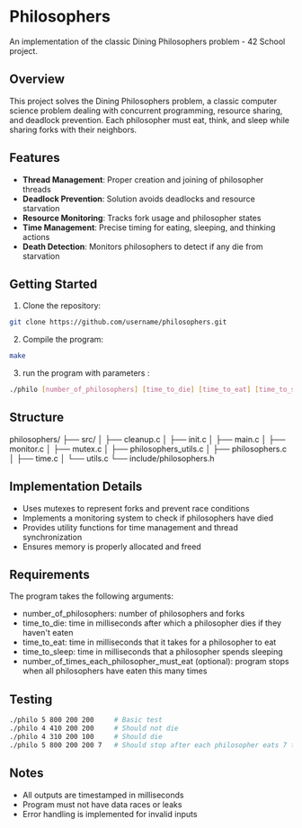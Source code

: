 # Philosophers

An implementation of the classic Dining Philosophers problem - 42 School project.

## Overview

This project solves the Dining Philosophers problem, a classic computer science problem dealing with concurrent programming, resource sharing, and deadlock prevention. Each philosopher must eat, think, and sleep while sharing forks with their neighbors.

## Features

- **Thread Management**: Proper creation and joining of philosopher threads
- **Deadlock Prevention**: Solution avoids deadlocks and resource starvation
- **Resource Monitoring**: Tracks fork usage and philosopher states
- **Time Management**: Precise timing for eating, sleeping, and thinking actions
- **Death Detection**: Monitors philosophers to detect if any die from starvation

## Getting Started

1. Clone the repository:
```bash
git clone https://github.com/username/philosophers.git
```
2. Compile the program:

```bash
make
```
3. run the program with parameters : 

```bash
./philo [number_of_philosophers] [time_to_die] [time_to_eat] [time_to_sleep] [number_of_times_each_philosopher_must_eat(optional)]
```

## Structure


philosophers/
├── src/
│   ├── cleanup.c
│   ├── init.c
│   ├── main.c
│   ├── monitor.c
│   ├── mutex.c
│   ├── philosophers_utils.c
│   ├── philosophers.c
│   ├── time.c
│   └── utils.c
└── include/philosophers.h


## Implementation Details

- Uses mutexes to represent forks and prevent race conditions
- Implements a monitoring system to check if philosophers have died
- Provides utility functions for time management and thread synchronization
- Ensures memory is properly allocated and freed

## Requirements

The program takes the following arguments:

- number_of_philosophers: number of philosophers and forks
- time_to_die: time in milliseconds after which a philosopher dies if they haven't eaten
- time_to_eat: time in milliseconds that it takes for a philosopher to eat
- time_to_sleep: time in milliseconds that a philosopher spends sleeping
- number_of_times_each_philosopher_must_eat (optional): program stops when all philosophers have eaten this many times

## Testing 

```bash 
./philo 5 800 200 200     # Basic test
./philo 4 410 200 200     # Should not die
./philo 4 310 200 100     # Should die
./philo 5 800 200 200 7   # Should stop after each philosopher eats 7 times

```

## Notes
- All outputs are timestamped in milliseconds
- Program must not have data races or leaks
- Error handling is implemented for invalid inputs

